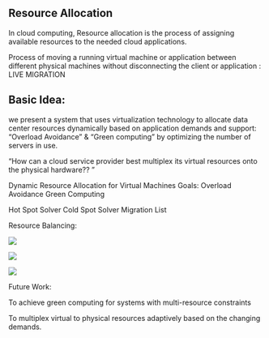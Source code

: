 ## Resource Allocation

In cloud computing, Resource allocation is the process of assigning available resources to the needed cloud applications.

Process of moving a running  virtual machine or application between different physical machines without disconnecting the client or application : LIVE MIGRATION

## Basic Idea:
we present a system that uses virtualization technology to allocate data center resources dynamically based on application demands and support: “Overload Avoidance” &  “Green computing” by optimizing the number of servers in use.


“How can a cloud service provider best multiplex its virtual resources onto the physical hardware?? ”

Dynamic Resource Allocation for Virtual Machines
Goals:
Overload Avoidance
Green Computing

Hot Spot Solver
Cold Spot Solver
Migration List

Resource Balancing:

![](./Picuture1.png)

![](./Picuture2.png)

![](./Picuture3.png)


Future Work:

To achieve green computing for systems with multi-resource constraints

To multiplex virtual to physical resources adaptively based on the changing demands.
